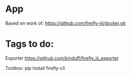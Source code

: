 # App

Based on work of: https://github.com/firefly-iii/docker.git


# Tags to do:

Exporter
https://github.com/kinduff/firefly_iii_exporter

Toolbox:
pip install firefly-cli


